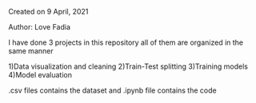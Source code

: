 Created on 9 April, 2021

Author: Love Fadia

I have done 3 projects in this repository all of them are organized in the same manner  

1)Data visualization and cleaning
2)Train-Test splitting
3)Training models
4)Model evaluation


.csv files contains the dataset and .ipynb file contains the code
